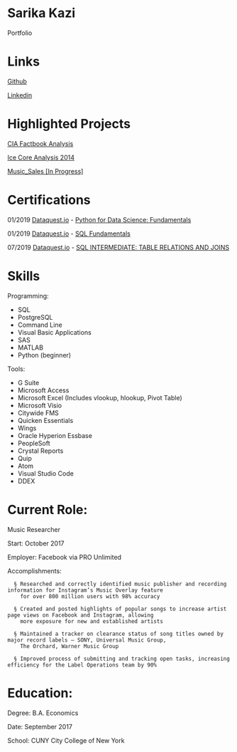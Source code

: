 # Sarika Kazi
Portfolio

# Links
 
 [Github](https://github.com/sarikakazi)
   
 [Linkedin](https://www.linkedin.com/in/sarikakazi/)
 
 
# Highlighted Projects

[CIA Factbook Analysis](https://github.com/SarikaKazi/CIA_Factbook/blob/master/Basics.ipynb)

[Ice Core Analysis 2014](https://github.com/SarikaKazi/Ice-Core-Records)

[Music_Sales [In Progress]](https://github.com/SarikaKazi/Music_Sales)

# Certifications

01/2019 [Dataquest.io](https://www.dataquest.io/) - [Python for Data Science: Fundamentals](https://app.dataquest.io/view_cert/52J7I8GGVWKS9XA2MG1Z/)

01/2019 [Dataquest.io](https://www.dataquest.io/) - [SQL Fundamentals](https://app.dataquest.io/view_cert/SGF3P849X5OJW98QRS2C/)

07/2019 [Dataquest.io](https://www.dataquest.io/) - [SQL INTERMEDIATE: TABLE RELATIONS AND JOINS](https://app.dataquest.io/view_cert/3T961ZYJB5VOYDSDYL0R/)

# Skills

Programming:

  - SQL
  - PostgreSQL
  - Command Line
  - Visual Basic Applications
  - SAS
  - MATLAB
  - Python (beginner)

Tools:

  -	G Suite
  - Microsoft Access
  -	Microsoft Excel (Includes vlookup, hlookup, Pivot Table)
  -	Microsoft Visio
  -	Citywide FMS
  -	Quicken Essentials
  -	Wings
  -	Oracle Hyperion Essbase
  - PeopleSoft
  -	Crystal Reports
  -	Quip
  - Atom
  - Visual Studio Code
  - DDEX
  
# Current Role: 

   Music Researcher
 
   Start: October 2017
   
   Employer: Facebook via PRO Unlimited
   
   Accomplishments: 
   
      § Researched and correctly identified music publisher and recording information for Instagram’s Music Overlay feature 
        for over 800 million users with 98% accuracy
      
      § Created and posted highlights of popular songs to increase artist page views on Facebook and Instagram, allowing 
        more exposure for new and established artists
      
      § Maintained a tracker on clearance status of song titles owned by major record labels – SONY, Universal Music Group, 
        The Orchard, Warner Music Group
      
      § Improved process of submitting and tracking open tasks, increasing efficiency for the Label Operations team by 90%
   
# Education:

   Degree: B.A. Economics
 
   Date: September 2017
   
   School: CUNY City College of New York
